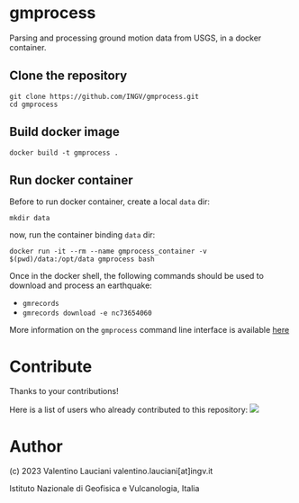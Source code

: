 # gmprocess
Parsing and processing ground motion data from USGS, in a docker container.

## Clone the repository
```
git clone https://github.com/INGV/gmprocess.git
cd gmprocess
```

## Build docker image
```
docker build -t gmprocess .
```

## Run docker container
Before to run docker container, create a local `data` dir:
```
mkdir data
```

now, run the container binding `data` dir:
```
docker run -it --rm --name gmprocess_container -v $(pwd)/data:/opt/data gmprocess bash
```

Once in the docker shell, the following commands should be used to download and process an earthquake:
- `gmrecords`
- `gmrecords download -e nc73654060`

More information on the `gmprocess` command line interface is available [here](https://usgs.github.io/groundmotion-processing/contents/tutorials/cli.html)

# Contribute
Thanks to your contributions!

Here is a list of users who already contributed to this repository:
<a href="https://github.com/ingv/gmprocess/graphs/contributors">
  <img src="https://contrib.rocks/image?repo=ingv/gmprocess" />
</a>

# Author
(c) 2023 Valentino Lauciani valentino.lauciani[at]ingv.it

Istituto Nazionale di Geofisica e Vulcanologia, Italia
